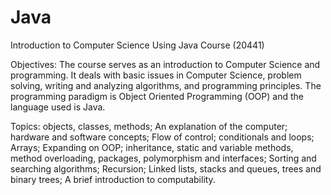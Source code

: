 # Java
Introduction to Computer Science Using Java Course (20441)


Objectives: 
The course serves as an introduction to Computer Science and programming. 
It deals with basic issues in Computer Science, problem solving, writing and analyzing algorithms, and programming principles. 
The programming paradigm is Object Oriented Programming (OOP) and the language used is Java.


Topics: 
objects, classes, methods; An explanation of the computer; hardware and software concepts; 
Flow of control; conditionals and loops; Arrays; 
Expanding on OOP; inheritance, static and variable methods, method overloading, packages, polymorphism and interfaces; 
Sorting and searching algorithms; Recursion; Linked lists, stacks and queues, trees and binary trees; A brief introduction to computability.

